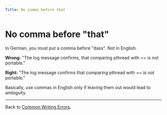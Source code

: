 ```yaml
---
Title: No comma before that
---
```

# No comma before "that"
In German, you must put a comma before "dass". Not in English.

**Wrong:** "The log message confirms, that comparing pthread with \== is not portable."

**Right:** "The log message confirms that comparing pthread with \== is not portable."

Basically, use commas in English only if leaving them out would lead to ambiguity.

---

Back to [Common Writing Errors](/wiki/howtos/commonwritingerrors/).
